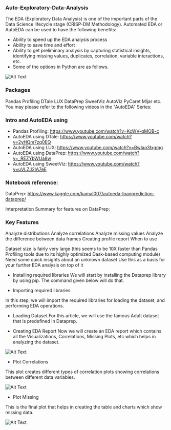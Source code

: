 ### Auto-Exploratory-Data-Analysis

The EDA (Exploratory Data Analysis) is one of the important parts of the Data Science lifecycle stage (CRISP-DM Methodology). Automated EDA or AutoEDA can be used to have the following benefits:

- Ability to speed up the EDA analysis process
- Ability to save time and effort
- Ability to get preliminary analysis by capturing statistical insights, identifying missing values, duplicates, correlation, variable interactions, etc.
- Some of the options in Python are as follows.

![Alt Text](https://miro.medium.com/v2/resize:fit:786/format:webp/1*BUZ4YzU0l3FQvDifQZxkhg.jpeg)

### Packages
Pandas Profiling
DTale
LUX
DataPrep
SweetViz
AutoViz
PyCaret
Mljar etc.
You may please refer to the following videos in the "AutoEDA" Series:

### Intro and AutoEDA using 
- Pandas Profiling: https://www.youtube.com/watch?v=KcWV-qMOB-c
- AutoEDA using DTale: https://www.youtube.com/watch?v=2yHQm7zq0EQ
- AutoEDA using LUX: https://www.youtube.com/watch?v=BwIao3Ixgmg
- AutoEDA using DataPrep: https://www.youtube.com/watch?v=_REZYbWUa8w
- AutoEDA using SweetViz: https://www.youtube.com/watch?v=uVLZJ2IA7eE

### Notebook reference:
DataPrep: https://www.kaggle.com/kamal007/autoeda-loanprediction-dataprep/

Interpretation Summary for features on DataPrep:

### Key Features

Analyze distributions
Analyze correlations
Analyze missing values
Analyze the difference between data frames
Creating profile report
When to use

Dataset size is fairly very large (this seems to be 10X faster than Pandas Profiling tools due to its highly optimized Dask-based computing module)
Need some quick insights about an unknown dataset
Use this as a basis for your further EDA analysis on top of it

- Installing required libraries
We will start by installing the Dataprep library by using pip. The command given below will do that.

- Importing required libraries

In this step, we will import the required libraries for loading the dataset, and performing EDA operations.

- Loading Dataset
For this article, we will use the famous Adult dataset that is predefined in Dataprep.


- Creating EDA Report
Now we will create an EDA report which contains all the Visualizations, Correlations, Missing Plots, etc which helps in analyzing the dataset.


![Alt Text](https://miro.medium.com/v2/resize:fit:828/format:webp/1*4eQvXzzRf6orEpQLKg1dpw.png)

- Plot Correlations

This plot creates different types of correlation plots showing correlations between different data variables.

![Alt Text](https://miro.medium.com/v2/resize:fit:720/format:webp/1*aqFMEsqhzsV5IMs3ex8tCw.png)

- Plot Missing

This is the final plot that helps in creating the table and charts which show missing data.

![Alt Text](https://miro.medium.com/v2/resize:fit:640/format:webp/1*BAITQzMgaBxOfkhE76xOWA.png)
